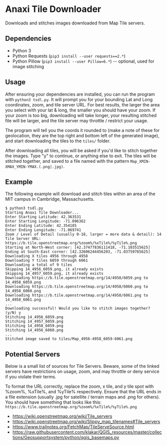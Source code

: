 # Anaxi Tile Downloader
Downloads and stitches images downloaded from Map Tile servers.

## Dependencies
* Python 3
* Python Requests (`pip3 install --user requests==2.*`)
* Python Pillow (`pip3 install --user Pillow=6.*`) -- optional, used for image stitching

## Usage
After ensuring your dependencies are installed, you can run the program with `python3 tsdl.py`. It will prompt you for your bounding Lat and Long coordinates, zoom, and tile server URL. For best results, the larger the area you select with your lat & long, the smaller you should have your zoom. If your zoom is too big, downloading will take longer, your resulting stitched file will be larger, and the tile server may throttle / restrict your usage.

The program will tell you the coords it rounded to (make a note of these for geolocation, they are the top right and bottom left of the generated image), and start downloading the tiles to the `tiles/` folder. 

After downloading all tiles, you will be asked if you'd like to stitch together the images. Type "y" to continue, or anything else to exit. The tiles will be stitched together, and saved to a file named with the pattern `Map_XMIN-XMAX_YMIN-YMAX.(.png|.jpg)`. 

## Example
The following example will download and stitch tiles within an area of the MIT campus in Cambridge, Massachusetts.
```
$ python3 tsdl.py
Starting Anaxi Tile Downloader...
Enter Starting Latitude: 42.363531
Enter Starting Longitude: -71.096362
Enter Ending Latitude: 42.354185
Enter Ending Longitude: -71.069741
Zoom / Level of Detail (usually 0-18, larger = more data & detail): 14
Tile Server URL: https://b.tile.openstreetmap.org/%zoom%/%xTile%/%yTile%.png
Starting at North-West corner: [42.37477836111418, -71.103515625]
Ending at South-East corner: [42.32606244456203, -71.03759765625]
Downloading X tiles 4956 through 4958
Downloading Y tiles 6059 through 6061
Downloading a total of 9 tiles
Skipping 14_4956_6059.png, it already exists
Skipping 14_4957_6059.png, it already exists
Downloading https://b.tile.openstreetmap.org/14/4958/6059.png to 14_4958_6059.png
Downloading https://b.tile.openstreetmap.org/14/4958/6060.png to 14_4958_6060.png
Downloading https://b.tile.openstreetmap.org/14/4958/6061.png to 14_4958_6061.png
...
Downloading successful! Would you like to stitch images together? (y/N) y
Stitching 14_4956_6059.png
Stitching 14_4957_6059.png
Stitching 14_4958_6059.png
Stitching 14_4956_6060.png
...
Stitched image saved to tiles/Map_4956-4958_6059-6061.png
```

## Potential Servers
Below is a small list of sources for Tile Servers. Beware, some of the linked servers have restrictions on usage, zoom, and may throttle or deny service if you violate their terms. 

To format the URL correctly, replace the zoom, x tile, and y tile spot with %zoom%, %xTile%, and %yTile% respectively. Ensure that the URL ends in a file extension (usually .jpg for satellite / terrain maps and .png for others). You should have something that looks like this: `https://b.tile.openstreetmap.org/%zoom%/%xTile%/%yTile%.png` 

* https://wiki.openstreetmap.org/wiki/Tile_servers
* https://wiki.openstreetmap.org/wiki/Slippy_map_tilenames#Tile_servers
* https://www.trailnotes.org/FetchMap/TileServeSource.html
* https://raw.githubusercontent.com/klakar/QGIS_resources/master/collections/Geosupportsystem/python/qgis_basemaps.py
